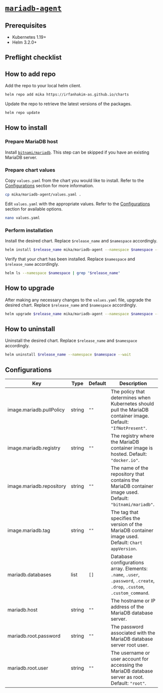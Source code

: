 # [`mariadb-agent`](https://github.com/mariadb/mariadb)

## Prerequisites

- Kubernetes 1.19+
- Helm 3.2.0+

## Preflight checklist

## How to add repo

Add the repo to your local helm client.

```sh
helm repo add mika https://irfanhakim-as.github.io/charts
```

Update the repo to retrieve the latest versions of the packages.

```sh
helm repo update
```

## How to install

### Prepare MariaDB host

Install [`bitnami/mariadb`](https://github.com/bitnami/charts/tree/main/bitnami/mariadb). This step can be skipped if you have an existing MariaDB server.

### Prepare chart values

Copy `values.yaml` from the chart you would like to install. Refer to the [Configurations](#configurations) section for more information.

```sh
cp mika/mariadb-agent/values.yaml .
```

Edit `values.yaml` with the appropriate values. Refer to the [Configurations](#Configurations) section for available options.

```sh
nano values.yaml
```

### Perform installation

Install the desired chart. Replace `$release_name` and `$namespace` accordingly.

```sh
helm install $release_name mika/mariadb-agent --namespace $namespace --create-namespace --values values.yaml --wait
```

Verify that your chart has been installed. Replace `$namespace` and `$release_name` accordingly.

```sh
helm ls --namespace $namespace | grep "$release_name"
```

## How to upgrade

After making any necessary changes to the `values.yaml` file, upgrade the desired chart. Replace `$release_name` and `$namespace` accordingly.

```sh
helm upgrade $release_name mika/mariadb-agent --namespace $namespace --values values.yaml --wait
```

## How to uninstall

Uninstall the desired chart. Replace `$release_name` and `$namespace` accordingly.

```sh
helm uninstall $release_name --namespace $namespace --wait
```

## Configurations

| Key | Type | Default | Description |
|-----|------|---------|-------------|
| image.mariadb.pullPolicy | string | `""` | The policy that determines when Kubernetes should pull the MariaDB container image. Default: `"IfNotPresent"`. |
| image.mariadb.registry | string | `""` | The registry where the MariaDB container image is hosted. Default: `"docker.io"`. |
| image.mariadb.repository | string | `""` | The name of the repository that contains the MariaDB container image used. Default: `"bitnami/mariadb"`. |
| image.mariadb.tag | string | `""` | The tag that specifies the version of the MariaDB container image used. Default: `Chart appVersion`. |
| mariadb.databases | list | `[]` | Database configurations array. Elements: `.name`, `.user`, `.password`, `.create`, `.drop`, `.custom`, `.custom_command`. |
| mariadb.host | string | `""` | The hostname or IP address of the MariaDB database server. |
| mariadb.root.password | string | `""` | The password associated with the MariaDB database server root user. |
| mariadb.root.user | string | `""` | The username or user account for accessing the MariaDB database server as root. Default: `"root"`. |
